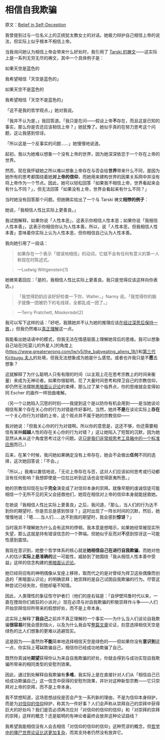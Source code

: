 # 相信自我欺骗

原文：[Belief in Self-Deception](https://www.readthesequences.com/Belief-In-Self-Deception)

我曾提到过与一位名义上的正统犹太教女士的对话。她极力辩护自己相信上帝的说法，但实际上似乎根本不相信上帝。

当我询问她认为相信上帝会带来什么好处时，我引用了 [Tarski 的祷文](https://www.readthesequences.com/The-Meditation-On-Curiosity)——这实际上是一系列无穷无尽的祷文，其中一个具体例子是：

如果天空是蓝色的

我希望相信「天空是蓝色的」

如果天空不是蓝色的

我希望相信「天空不是蓝色的」

「这不是我的哲学观点，」她对我说。

「我并不认为是，」我回答道。「我只是在问——假设上帝**不**存在，而且这是已知的事实，那么你是否还应该相信上帝？」她犹豫了。她似乎真的在努力思考这个问题，这让我感到惊讶。

「所以这是一个反事实的问题……」她慢慢地说道。

起初，我以为她难以想象一个没有上帝的世界，因为她深深依恋于一个存在上帝的世界。

然而，现在我怀疑她之所以难以想象上帝存在与否会给**世界**带来什么不同，是因为她所有的思考都围绕着她**对上帝的信仰**，而她用来建构世界的因果关系网中并没有将上帝作为一个节点。因此，她可以轻松回答「如果我不相信上帝，世界看起来会有什么不同？」，但无法回答「如果没有上帝，世界会看起来有什么不同？」

当时她没有回答那个问题。但她确实给出了一个与 Tarski 祷文**相悖的例子**：

她说，「我相信人性比实际上更善良。」

我试图解释，如果你说「人性本恶」，这表示你相信人性本恶；如果你说「我相信人性本善」，这表示你相信你认为人性本善。所以，说「人性本恶，但我相信人性本善」意味着你实际上认为人性本恶，但你相信自己认为人性本善。

我向她引用了一段话：

> 如果存在一个表示「错误地相信」的动词，它就不会有任何有意义的第一人称现在时陈述式。

>

> —Ludwig Wittgenstein[1]

她微笑着回应：「是的，我相信人性比实际上更善良。我只是觉得应该这样向你表达。」

> 「我觉得奶奶应该好好检查一下你，Walter，」Nanny 说。「我觉得你的脑子就像一团被扔下的毛线球，全都乱成一团了。」

>

> —Terry Pratchett, *Maskerade*[2]

我可以写下这样的话：「好吧，我猜她并不认为她的推理应该[在经过深思后保持一致](https://www.readthesequences.com/The-Lens-That-Sees-Its-Own-Flaws)，」但我仍然难以[真正理解](https://www.readthesequences.com/Think-Like-Reality)这一点。

我能看出她话语中的模式，但我无法在情感层面上理解她背后的思维。我可以想象自己站在[吃婴儿的外星人]的角度上(https://www.greaterwrong.com/lw/y5/the_babyeating_aliens_18/)和[第三代 Kiritsugu 夫人](https://www.greaterwrong.com/lw/y7/the_super_happy_people_38/)的处境，但我无法想象成为她是什么感觉。或者也许我只是不**愿**去想象？

这就解释了为什么聪明人只有有限的时间（以主观上花在思考宗教上的时间来衡量）来成为无神论者。如果你很聪明，花了大量时间思考和捍卫自己的宗教信仰，却仍然无法摆脱[黑暗面认识论](https://www.readthesequences.com/Dark-Side-Epistemology)的束缚，那么过了某个临界点，你的思维就会变得如同 Escher 的画作一样扭曲难解。

（另一个让她陷入沉思的时刻——我提到这个是以防你有机会用到——是当她谈论相信有某个存在关心你的行为对错是件好事时。当然，她并**不是**在谈论实际上**存在**一个关心你行为对错的上帝，这个观点并不属于她的宗教信仰——

我对她说：「但我关心你的行为对错啊。所以你的意思是，这还不够，你还需要相信有某种**超越**人性的存在关心你的行为对错？」这让她陷入了短暂的沉默，因为她显然从未从这个角度思考过这个问题。这[只是我们非常规思考工具箱中的一个标准应用](https://www.readthesequences.com/How-To-Seem-And-Be-Deep)而已。）

后来，在某个时候，我问她如果确定没有上帝存在，她会不会做出**任何**不同的选择，这次她回答说：「不会。」

「所以，」我难以置信地说，「无论上帝存在与否，这对人们应该如何思考或行动都没有任何影响？我想即使是一位拉比听到这话也会觉得匪夷所思。」

她的宗教信仰现在似乎**完全**演变成了对信仰本身的崇拜。就像早期的虔诚信徒可能相信一个无所不见的天父会拯救他们，她现在相信对上帝的信仰本身就能拯救她。

在她说「我相信人性比实际上更善良」之后，我问道，「那么，当人们的行为达不到你的期望时，你是否总是感到惊讶？」这时出现了一阵长时间的沉默，然后，她慢慢地说：「嗯……当人们……达不到我的期望时，我会感到**惊讶**？」

当时我并不理解她为什么会有这样的停顿。我本意是想暗示，如果她经常被现实所失望，那么这就是持有错误信念的一个弊端。但她似乎反而对**不**感到惊讶这一可能性感到震惊。

我现在意识到，她整个哲学体系的核心就是**她相信自己在进行自我欺骗**，而她对他人的估计**实际上是准确的**这一可能性，威胁到了她围绕「我从相信人性本善中受益」这样的信念构建的[黑暗面认识论](https://www.readthesequences.com/Dark-Side-Epistemology)。

她已经将旧有的神明偶像从宝座上移除，取而代之的是对曾经为捍卫这些偶像而创造的「黑暗面认识论」的明确崇拜；她崇拜的是自己试图自我欺骗的行为。尽管这种尝试已经失败，但她却毫不知情。

因此，人类理性的象征性守护者们（他们的座右铭是：「自伊壁鸠鲁时代以来，一直在搅局你们疯狂的小派对」）现在必须与对自我欺骗的积极崇拜作斗争——人们开始崇拜信仰所带来的假想好处，而不是上帝本身。

这实际上解释了**我自己**之前并不真正理解的一个事实——为什么当人们谈论自我欺骗**很容易**时我会感到恼火，以及为什么我会写[整篇文章](https://www.readthesequences.com/Doublethink-Choosing-To-Be-Biased)论证，刻意选择相信天空是绿色的比人们想象的更难以逃避现实。

这是因为——虽然你**不能**简单地选择相信天空是绿色的——但如果你没有**意识到**这一点，你实际上**可以**欺骗自己，相信你已经成功地欺骗了自己。

既然你真诚地**期望**获得你认为来自自我欺骗的好处，你就会得到与成功实现自我欺骗所带来的相同类型的安慰剂效果。

因此，通过到处解释自我欺骗有**多难**，我实际上是在直接针对人们从「相信自己已经成功欺骗自己」这一信念中获得的安慰剂效果，并针对这种新型宗教——它只崇拜对上帝的崇拜，而不是上帝本身。

我不禁想知道，这场思想战役是否会产生一系列新的理由，不是为信仰本身辩护，而是为[对信仰的信仰](https://www.readthesequences.com/Belief-In-Belief)辩护，称其为一件好事？人们会声称从崇拜自己的崇拜中获得巨大的好处吗？我们是否必须再次应对「对信仰的信仰的信仰」和「对崇拜的崇拜的崇拜」这样的概念？还是聪明的有神论者最终会放弃这种论证路线？

我希望我能相信没有人会去相信「对信仰的信仰的信仰」这种荒谬的概念，但[哲学中的僵尸世界论证比这更加复杂](https://www.readthesequences.com/Zombies-Zombies)，而其支持者仍然没有放弃它。
